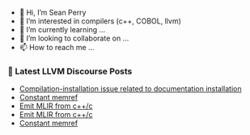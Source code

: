- 👋 Hi, I’m Sean Perry
- 👀 I’m interested in compilers (c++, COBOL, llvm)
- 🌱 I’m currently learning ...
- 💞️ I’m looking to collaborate on ...
- 📫 How to reach me ...

<!---
s66perry/s66perry is a ✨ special ✨ repository because its `README.md` (this file) appears on your GitHub profile.
You can click the Preview link to take a look at your changes.
--->
### 📕 Latest LLVM Discourse Posts

<!-- DISCOURSE-LLVM:START -->
- [Compilation-installation issue related to documentation installation](https://discourse.llvm.org/t/compilation-installation-issue-related-to-documentation-installation/63280#post_2)
- [Constant memref](https://discourse.llvm.org/t/constant-memref/63307#post_2)
- [Emit MLIR from c++/c](https://discourse.llvm.org/t/emit-mlir-from-c-c/63278#post_9)
- [Emit MLIR from c++/c](https://discourse.llvm.org/t/emit-mlir-from-c-c/63278#post_8)
- [Constant memref](https://discourse.llvm.org/t/constant-memref/63307#post_1)
<!-- DISCOURSE-LLVM:END -->
